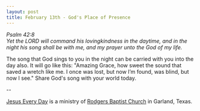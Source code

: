 ```yaml
---
layout: post
title: February 13th - God's Place of Presence
---
```


_Psalm 42:8  
Yet the LORD will command his lovingkindness in the daytime, and in
the night his song shall be with me, and my prayer unto the God of my
life._

The song that God sings to you in the night can be carried with you
into the day also. It will go like this: "Amazing Grace, how sweet the
sound that saved a wretch like me. I once was lost, but now I&rsquo;m
found, was blind, but now I see." Share God's song with your world
today.

 --

<a href=http://jesuseveryday.net>Jesus Every Day</a> is a ministry of <a href=http://rodgersbaptist.net>Rodgers Baptist Church</a> in Garland, Texas.

